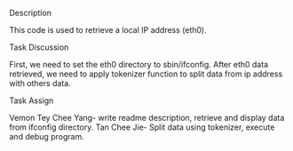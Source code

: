 Description

This code is used to retrieve a local IP address (eth0). 

Task Discussion

First, we need to set the eth0 directory to sbin/ifconfig. After eth0 data retrieved, we need to apply tokenizer function to split data from ip address with others data. 

Task Assign

Vemon Tey Chee Yang- write readme description, retrieve and display data from ifconfig directory.
Tan Chee Jie- Split data using tokenizer, execute and debug program. 
